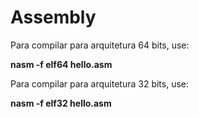 # Assembly
<p>Para compilar para arquitetura 64 bits, use: </p>
<b>nasm -f elf64 hello.asm</b>
<p>Para compilar para arquitetura 32 bits, use: </p>
<b>nasm -f elf32 hello.asm</b>

